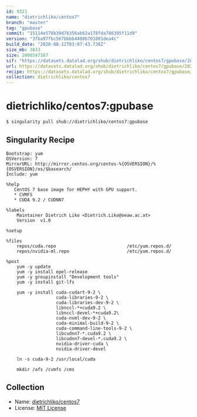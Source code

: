 ```yaml
---
id: 9321
name: "dietrichliko/centos7"
branch: "master"
tag: "gpubase"
commit: "15114e578b30d76356ab62a178fda786395f11d9"
version: "3fba97fbc567bbbb4480b701801dea4c"
build_date: "2020-08-12T03:07:43.738Z"
size_mb: 3833
size: 2000347167
sif: "https://datasets.datalad.org/shub/dietrichliko/centos7/gpubase/2020-08-12-15114e57-3fba97fb/3fba97fbc567bbbb4480b701801dea4c.simg"
url: https://datasets.datalad.org/shub/dietrichliko/centos7/gpubase/2020-08-12-15114e57-3fba97fb/
recipe: https://datasets.datalad.org/shub/dietrichliko/centos7/gpubase/2020-08-12-15114e57-3fba97fb/Singularity
collection: dietrichliko/centos7
---
```


# dietrichliko/centos7:gpubase

```bash
$ singularity pull shub://dietrichliko/centos7:gpubase
```

## Singularity Recipe

```singularity
Bootstrap: yum
OSVersion: 7
MirrorURL: http://mirror.centos.org/centos-%{OSVERSION}/%{OSVERSION}/os/$basearch/
Include: yum

%help
   CentOS 7 base image for HEPHY with GPU support.
   * CVMFS
   * CUDA 9.2 / CUDNN7

%labels
    Maintainer Dietrich Liko <Dietrich.Liko@oeaw.ac.at>
    Version  v1.0

%setup

%files
    repos/cuda.repo                           /etc/yum.repos.d/
    repos/nvidia-ml.repo                      /etc/yum.repos.d/

%post
    yum -y update
    yum -y install epel-release
    yum -y groupinstall "Development tools"
    yum -y install git-lfs

    yum -y install cuda-cudart-9-2 \
                   cuda-libraries-9-2 \
                   cuda-libraries-dev-9-2 \
                   libnccl-*+cuda9.2 \
                   libnccl-devel-*+cuda9.2\
                   cuda-nvml-dev-9-2 \
                   cuda-minimal-build-9-2 \
                   cuda-command-line-tools-9-2 \
                   libcudnn7-*.cuda9.2 \
                   libcudnn7-devel-*.cuda9.2 \
                   nvidia-driver-cuda \
                   nvidia-driver-devel

    ln -s cuda-9-2 /usr/local/cuda

    mkdir /afs /cvmfs /cms
```

## Collection

 - Name: [dietrichliko/centos7](https://github.com/dietrichliko/centos7)
 - License: [MIT License](https://api.github.com/licenses/mit)

